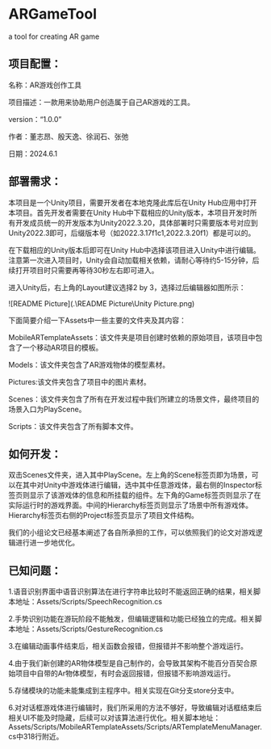 # ARGameTool

a tool for creating AR game

## 项目配置：

名称：AR游戏创作工具

项目描述：一款用来协助用户创造属于自己AR游戏的工具。

version：“1.0.0”

作者：董志昂、殷天逸、徐润石、张弛

日期：2024.6.1



## 部署需求：

本项目是一个Unity项目，需要开发者在本地克隆此库后在Unity Hub应用中打开本项目。首先开发者需要在Unity Hub中下载相应的Unity版本，本项目开发时所有开发成员统一的开发版本为Unity2022.3.20，具体部署时只需要版本号对应到Unity2022.3即可，后缀版本号（如2022.3.17f1c1,2022.3.20f1）都是可以的。

在下载相应的Unity版本后即可在Unity Hub中选择该项目进入Unity中进行编辑。注意第一次进入项目时，Unity会自动加载相关依赖，请耐心等待约5-15分钟，后续打开项目时只需要再等待30秒左右即可进入。

进入Unity后，右上角的Layout建议选择2 by 3，选择过后编辑器如图所示：

![README Picture](.\README Picture\Unity Picture.png)

下面简要介绍一下Assets中一些主要的文件夹及其内容：

MobileARTemplateAssets：该文件夹是项目创建时依赖的原始项目，该项目中包含了一个移动AR项目的模板。

Models：该文件夹包含了AR游戏物体的模型素材。

Pictures:该文件夹包含了项目中的图片素材。

Scenes：该文件夹包含了所有在开发过程中我们所建立的场景文件，最终项目的场景入口为PlayScene。

Scripts：该文件夹包含了所有脚本文件。

## 如何开发：

双击Scenes文件夹，进入其中PlayScene。左上角的Scene标签页即为场景，可以在其中对Unity中游戏体进行编辑，选中其中任意游戏体，最右侧的Inspector标签页则显示了该游戏体的信息和所挂载的组件。左下角的Game标签页则显示了在实际运行时的游戏界面。中间的Hierarchy标签页则显示了场景中所有游戏体。Hierarchy标签页右侧的Project标签页显示了项目文件结构。

我们的小组论文已经基本阐述了各自所承担的工作，可以依照我们的论文对游戏逻辑进行进一步地优化。



## 已知问题：

1.语音识别界面中语音识别算法在进行字符串比较时不能返回正确的结果，相关脚本地址：Assets/Scripts/SpeechRecognition.cs

2.手势识别功能在游玩阶段不能触发，但编辑逻辑和功能已经独立的完成。相关脚本地址：Assets/Scripts/GestureRecognition.cs

3.在编辑动画事件结束后，相关函数会报错，但报错并不影响整个游戏运行。

4.由于我们新创建的AR物体模型是自己制作的，会导致其架构不能百分百契合原始项目中自带的Ar物体模型，有时会返回报错，但报错不影响游戏运行。

5.存储模块的功能未能集成到主程序中。相关实现在Git分支store分支中。

6.对对话框游戏体进行编辑时，我们所采用的方法不够好，导致编辑对话框结束后相关UI不能及时隐藏，后续可以对该算法进行优化。相关脚本地址：Assets/Scripts/MobileARTemplateAssets/Scripts/ARTemplateMenuManager.cs中318行附近。



